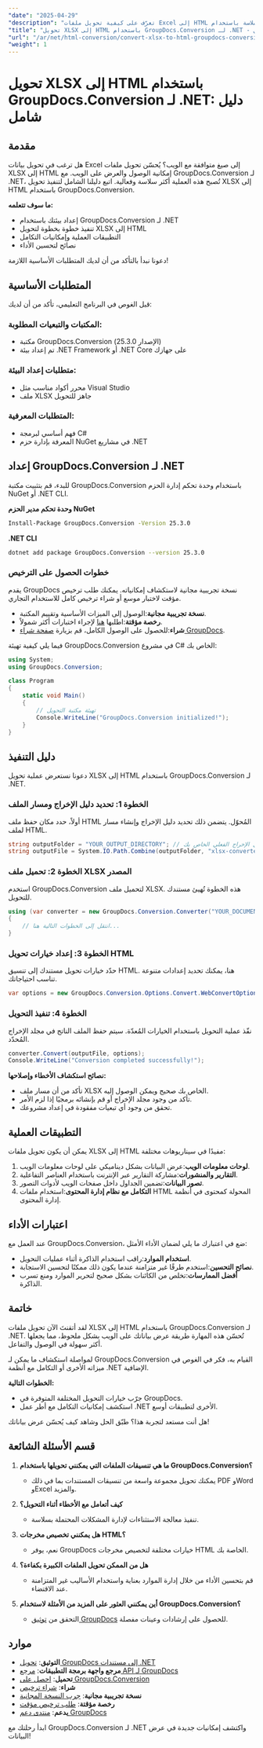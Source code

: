 ```yaml
---
"date": "2025-04-29"
"description": "تعرّف على كيفية تحويل ملفات Excel إلى HTML بسلاسة باستخدام GroupDocs.Conversion لـ .NET. يغطي هذا الدليل نصائح الإعداد والتنفيذ والتحسين."
"title": "تحويل XLSX إلى HTML باستخدام GroupDocs.Conversion لـ .NET - دليل شامل"
"url": "/ar/net/html-conversion/convert-xlsx-to-html-groupdocs-conversion-dotnet/"
"weight": 1
---
```


# تحويل XLSX إلى HTML باستخدام GroupDocs.Conversion لـ .NET: دليل شامل

## مقدمة

هل ترغب في تحويل بيانات Excel إلى صيغ متوافقة مع الويب؟ يُحسّن تحويل ملفات XLSX إلى HTML إمكانية الوصول والعرض على الويب. مع GroupDocs.Conversion لـ .NET، تُصبح هذه العملية أكثر سلاسة وفعالية. اتبع دليلنا الشامل لتنفيذ تحويل XLSX إلى HTML باستخدام GroupDocs.Conversion.

**ما سوف تتعلمه:**
- إعداد بيئتك باستخدام GroupDocs.Conversion لـ .NET
- تنفيذ خطوة بخطوة لتحويل XLSX إلى HTML
- التطبيقات العملية وإمكانيات التكامل
- نصائح لتحسين الأداء

دعونا نبدأ بالتأكد من أن لديك المتطلبات الأساسية اللازمة!

## المتطلبات الأساسية

قبل الغوص في البرنامج التعليمي، تأكد من أن لديك:

### المكتبات والتبعيات المطلوبة:
- مكتبة GroupDocs.Conversion (الإصدار 25.3.0)
- تم إعداد بيئة .NET Framework أو .NET Core على جهازك

### متطلبات إعداد البيئة:
- محرر أكواد مناسب مثل Visual Studio
- ملف XLSX جاهز للتحويل

### المتطلبات المعرفية:
- فهم أساسي لبرمجة C#
- المعرفة بإدارة حزم NuGet في مشاريع .NET

## إعداد GroupDocs.Conversion لـ .NET

للبدء، قم بتثبيت مكتبة GroupDocs.Conversion باستخدام وحدة تحكم إدارة الحزم NuGet أو .NET CLI.

**وحدة تحكم مدير الحزم NuGet**
```bash
Install-Package GroupDocs.Conversion -Version 25.3.0
```

**.NET CLI**
```bash
dotnet add package GroupDocs.Conversion --version 25.3.0
```

### خطوات الحصول على الترخيص

يقدم GroupDocs نسخة تجريبية مجانية لاستكشاف إمكانياته. يمكنك طلب ترخيص مؤقت لاختبار موسع أو شراء ترخيص كامل للاستخدام التجاري.

- **نسخة تجريبية مجانية**:الوصول إلى الميزات الأساسية وتقييم المكتبة.
- **رخصة مؤقتة**:اطلبها [هنا](https://purchase.groupdocs.com/temporary-license/) لإجراء اختبارات أكثر شمولاً.
- **شراء**:للحصول على الوصول الكامل، قم بزيارة [صفحة شراء GroupDocs](https://purchase.groupdocs.com/buy).

فيما يلي كيفية تهيئة GroupDocs.Conversion في مشروع C# الخاص بك:

```csharp
using System;
using GroupDocs.Conversion;

class Program
{
    static void Main()
    {
        // تهيئة مكتبة التحويل
        Console.WriteLine("GroupDocs.Conversion initialized!");
    }
}
```

## دليل التنفيذ

دعونا نستعرض عملية تحويل XLSX إلى HTML باستخدام GroupDocs.Conversion لـ .NET.

### الخطوة 1: تحديد دليل الإخراج ومسار الملف

أولاً، حدد مكان حفظ ملف HTML المُحوّل. يتضمن ذلك تحديد دليل الإخراج وإنشاء مسار لملف HTML.

```csharp
string outputFolder = "YOUR_OUTPUT_DIRECTORY"; // استبدل بمسار دليل الإخراج الفعلي الخاص بك
string outputFile = System.IO.Path.Combine(outputFolder, "xlsx-converted-to.html");
```

### الخطوة 2: تحميل ملف XLSX المصدر

استخدم GroupDocs.Conversion لتحميل ملف XLSX. هذه الخطوة تُهيئ مستندك للتحويل.

```csharp
using (var converter = new GroupDocs.Conversion.Converter("YOUR_DOCUMENT_DIRECTORY\\sample.xlsx")) // استبدله بدليل المستند الفعلي ومسار الملف
{
    // انتقل إلى الخطوات التالية هنا...
}
```

### الخطوة 3: إعداد خيارات تحويل HTML

حدّد خيارات تحويل مستندك إلى تنسيق HTML. هنا، يمكنك تحديد إعدادات متنوعة تناسب احتياجاتك.

```csharp
var options = new GroupDocs.Conversion.Options.Convert.WebConvertOptions();
```

### الخطوة 4: تنفيذ التحويل

نفّذ عملية التحويل باستخدام الخيارات المُعدّة. سيتم حفظ الملف الناتج في مجلد الإخراج المُحدّد.

```csharp
converter.Convert(outputFile, options);
Console.WriteLine("Conversion completed successfully!");
```

**نصائح استكشاف الأخطاء وإصلاحها:**
- تأكد من أن مسار ملف XLSX الخاص بك صحيح ويمكن الوصول إليه.
- تأكد من وجود مجلد الإخراج أو قم بإنشائه برمجيًا إذا لزم الأمر.
- تحقق من وجود أي تبعيات مفقودة في إعداد مشروعك.

## التطبيقات العملية

يمكن أن يكون تحويل ملفات XLSX إلى HTML مفيدًا في سيناريوهات مختلفة:

1. **لوحات معلومات الويب**:عرض البيانات بشكل ديناميكي على لوحات معلومات الويب.
2. **التقارير والمنشورات**:مشاركة التقارير عبر الإنترنت باستخدام العناصر التفاعلية.
3. **تصور البيانات**:تضمين الجداول داخل صفحات الويب لأدوات التصور.
4. **التكامل مع نظام إدارة المحتوى**:استخدام ملفات HTML المحولة كمحتوى في أنظمة إدارة المحتوى.

## اعتبارات الأداء

عند العمل مع GroupDocs.Conversion، ضع في اعتبارك ما يلي لضمان الأداء الأمثل:

- **استخدام الموارد**:راقب استخدام الذاكرة أثناء عمليات التحويل.
- **نصائح التحسين**:استخدم طرقًا غير متزامنة عندما يكون ذلك ممكنًا لتحسين الاستجابة.
- **أفضل الممارسات**:تخلص من الكائنات بشكل صحيح لتحرير الموارد ومنع تسرب الذاكرة.

## خاتمة

لقد أتقنتَ الآن تحويل ملفات XLSX إلى HTML باستخدام GroupDocs.Conversion لـ .NET. تُحسّن هذه المهارة طريقة عرض بياناتك على الويب بشكل ملحوظ، مما يجعلها أكثر سهولة في الوصول والتفاعل. 

لمواصلة استكشاف ما يمكن لـ GroupDocs.Conversion القيام به، فكر في الغوص في ميزاته الأخرى أو التكامل مع أنظمة .NET الإضافية.

**الخطوات التالية:**
- جرّب خيارات التحويل المختلفة المتوفرة في GroupDocs.
- استكشف إمكانيات التكامل مع أطر عمل .NET الأخرى لتطبيقات أوسع.

هل أنت مستعد لتجربة هذا؟ طبّق الحل وشاهد كيف يُحسّن عرض بياناتك!

## قسم الأسئلة الشائعة

1. **ما هي تنسيقات الملفات التي يمكنني تحويلها باستخدام GroupDocs.Conversion؟**  
   - يمكنك تحويل مجموعة واسعة من تنسيقات المستندات بما في ذلك PDF وWord وExcel والمزيد.

2. **كيف أتعامل مع الأخطاء أثناء التحويل؟**  
   - تنفيذ معالجة الاستثناءات لإدارة المشكلات المحتملة بسلاسة.

3. **هل يمكنني تخصيص مخرجات HTML؟**  
   - نعم، يوفر GroupDocs خيارات مختلفة لتخصيص مخرجات HTML الخاصة بك.

4. **هل من الممكن تحويل الملفات الكبيرة بكفاءة؟**  
   - قم بتحسين الأداء من خلال إدارة الموارد بعناية واستخدام الأساليب غير المتزامنة عند الاقتضاء.

5. **أين يمكنني العثور على المزيد من الأمثلة لاستخدام GroupDocs.Conversion؟**  
   - التحقق من [توثيق GroupDocs](https://docs.groupdocs.com/conversion/net/) للحصول على إرشادات وعينات مفصلة.

## موارد

- **التوثيق**: [تحويل GroupDocs إلى مستندات .NET](https://docs.groupdocs.com/conversion/net/)
- **مرجع واجهة برمجة التطبيقات**: [مرجع API لـ GroupDocs](https://reference.groupdocs.com/conversion/net/)
- **تحميل**: [احصل على GroupDocs.Conversion](https://releases.groupdocs.com/conversion/net/)
- **شراء**: [شراء ترخيص](https://purchase.groupdocs.com/buy)
- **نسخة تجريبية مجانية**: [جرب النسخة المجانية](https://releases.groupdocs.com/conversion/net/)
- **رخصة مؤقتة**: [طلب ترخيص مؤقت](https://purchase.groupdocs.com/temporary-license/)
- **يدعم**: [منتدى دعم GroupDocs](https://forum.groupdocs.com/c/conversion/10)

ابدأ رحلتك مع GroupDocs.Conversion لـ .NET واكتشف إمكانيات جديدة في عرض البيانات!